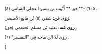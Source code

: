 ٦٠٥) -** فق:** أَيُّوب بن بشير العجلي الشامي (٤) .

**رَوَى عَن:** شفي (٥) بْن ماتع الأصبحي.

**رَوَى عَنه:** ثعلبة بْن مسلم الخثعمي (فق) .

روى لَهُ ابْن ماجه فِي "التفسير" (٦) .

(
